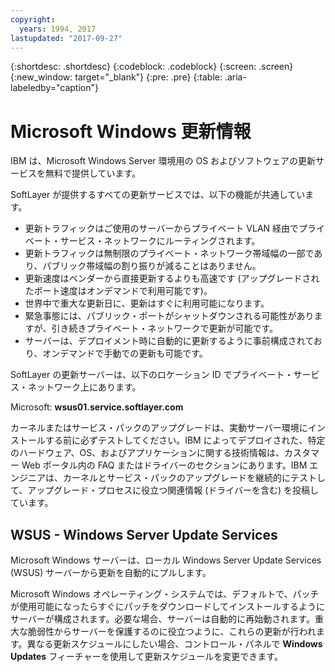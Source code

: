```yaml
---
copyright:
  years: 1994, 2017
lastupdated: "2017-09-27"
---
```


{:shortdesc: .shortdesc}
{:codeblock: .codeblock}
{:screen: .screen}
{:new_window: target="_blank"}
{:pre: .pre}
{:table: .aria-labeledby="caption"}

# Microsoft Windows 更新情報
IBM は、Microsoft Windows Server 環境用の OS およびソフトウェアの更新サービスを無料で提供しています。

SoftLayer が提供するすべての更新サービスでは、以下の機能が共通しています。
* 更新トラフィックはご使用のサーバーからプライベート VLAN 経由でプライベート・サービス・ネットワークにルーティングされます。
* 更新トラフィックは無制限のプライベート・ネットワーク帯域幅の一部であり、パブリック帯域幅の割り振りが減ることはありません。
* 更新速度はベンダーから直接更新するよりも高速です (アップグレードされたポート速度はオンデマンドで利用可能です)。
* 世界中で重大な更新日に、更新はすぐに利用可能になります。
* 緊急事態には、パブリック・ポートがシャットダウンされる可能性がありますが、引き続きプライベート・ネットワークで更新が可能です。
* サーバーは、デプロイメント時に自動的に更新するように事前構成されており、オンデマンドで手動での更新も可能です。


SoftLayer の更新サーバーは、以下のロケーション ID でプライベート・サービス・ネットワーク上にあります。

Microsoft: **wsus01.service.softlayer.com**

カーネルまたはサービス・パックのアップグレードは、実動サーバー環境にインストールする前に必ずテストしてください。IBM によってデプロイされた、特定のハードウェア、OS、およびアプリケーションに関する技術情報は、カスタマー Web ポータル内の FAQ またはドライバーのセクションにあります。IBM エンジニアは、カーネルとサービス・パックのアップグレードを継続的にテストして、アップグレード・プロセスに役立つ関連情報 (ドライバーを含む) を投稿しています。


## WSUS - Windows Server Update Services

Microsoft Windows サーバーは、ローカル Windows Server Update Services (WSUS) サーバーから更新を自動的にプルします。

Microsoft Windows オペレーティング・システムでは、デフォルトで、パッチが使用可能になったらすぐにパッチをダウンロードしてインストールするようにサーバーが構成されます。必要な場合、サーバーは自動的に再始動されます。重大な脆弱性からサーバーを保護するのに役立つように、これらの更新が行われます。異なる更新スケジュールにしたい場合、コントロール・パネルで **Windows Updates** フィーチャーを使用して更新スケジュールを変更できます。
